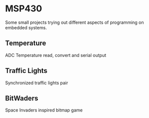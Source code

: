 # MSP430

Some small projects trying out different aspects of programming on embedded systems.

## Temperature

ADC Temperature read, convert and serial output

## Traffic Lights

Synchronized traffic lights pair

## BitWaders

Space Invaders inspired bitmap game